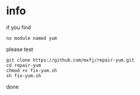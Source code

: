 # info
if you find 
```
no module named yum

```
please test 
```
git clone https://github.com/mxfj/repair-yum.git
cd repair-yum
chmod +x fix-yum.sh
sh fix-yum.sh
```
done
